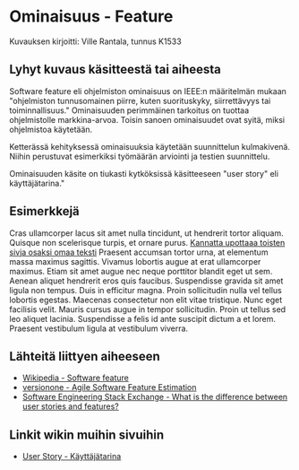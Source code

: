 # Ominaisuus - Feature

Kuvauksen kirjoitti: Ville Rantala, tunnus K1533

## Lyhyt kuvaus käsitteestä tai aiheesta

Software feature eli ohjelmiston ominaisuus on IEEE:n määritelmän mukaan "ohjelmiston tunnusomainen piirre, kuten suorituskyky, siirrettävyys tai toiminnallisuus." Ominaisuuden perimmäinen tarkoitus on tuottaa ohjelmistolle markkina-arvoa. Toisin sanoen ominaisuudet ovat syitä, miksi ohjelmistoa käytetään.

Ketterässä kehityksessä ominaisuuksia käytetään suunnittelun kulmakivenä. Niihin perustuvat esimerkiksi työmäärän arviointi ja testien suunnittelu.

Ominaisuuden käsite on tiukasti kytköksissä käsitteeseen "user story" eli käyttäjätarina."


## Esimerkkejä

Cras ullamcorper lacus sit amet nulla tincidunt, ut hendrerit tortor aliquam. Quisque non scelerisque turpis, et ornare purus. [Kannatta upottaaa toisten sivja osaksi omaa teksti](home) Praesent accumsan tortor urna, at elementum massa maximus sagittis. Vivamus lobortis augue at erat ullamcorper maximus. Etiam sit amet augue nec neque porttitor blandit eget ut sem. Aenean aliquet hendrerit eros quis faucibus. Suspendisse gravida sit amet ligula non tempus. Duis in efficitur magna. Proin sollicitudin nulla vel tellus lobortis egestas. Maecenas consectetur non elit vitae tristique. Nunc eget facilisis velit. Mauris cursus augue in tempor sollicitudin. Proin ut tellus sed leo aliquet lacinia. Suspendisse a felis id ante suscipit dictum a et lorem. Praesent vestibulum ligula at vestibulum viverra.


## Lähteitä liittyen aiheeseen

* [Wikipedia - Software feature](https://en.wikipedia.org/wiki/Software_feature)
* [versionone - Agile Software Feature Estimation](https://www.versionone.com/agile-101/agile-management-practices/agile-feature-estimation/)
* [Software Engineering Stack Exchange - What is the difference between user stories and features?](https://softwareengineering.stackexchange.com/questions/58726/what-is-the-difference-between-user-stories-and-features)


## Linkit wikin muihin sivuihin

* [User Story - Käyttäjätarina](userstory.md)
